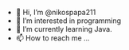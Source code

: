 - 👋 Hi, I’m @nikospapa211
- 👀 I’m interested in programming 
- 🌱 I’m currently learning Java.
- 📫 How to reach me ...

<!---
nikospapa211/nikospapa211 is a ✨ special ✨ repository because its `README.md` (this file) appears on your GitHub profile.
You can click the Preview link to take a look at your changes.
--->
